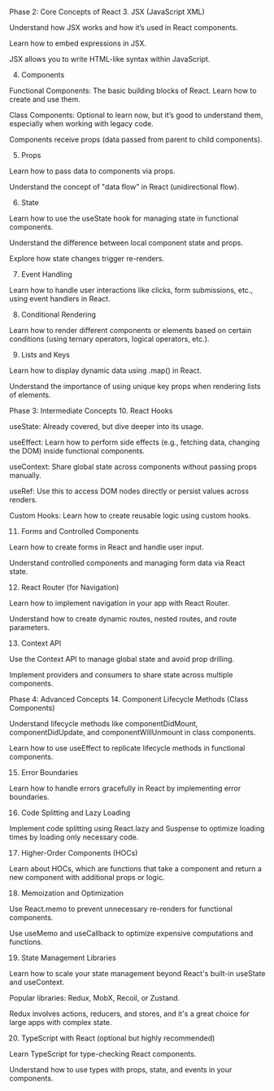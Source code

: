 Phase 2: Core Concepts of React
3. JSX (JavaScript XML)

Understand how JSX works and how it’s used in React components.

Learn how to embed expressions in JSX.

JSX allows you to write HTML-like syntax within JavaScript.

4. Components

Functional Components: The basic building blocks of React. Learn how to create and use them.

Class Components: Optional to learn now, but it’s good to understand them, especially when working with legacy code.

Components receive props (data passed from parent to child components).

5. Props

Learn how to pass data to components via props.

Understand the concept of "data flow" in React (unidirectional flow).

6. State

Learn how to use the useState hook for managing state in functional components.

Understand the difference between local component state and props.

Explore how state changes trigger re-renders.

7. Event Handling

Learn how to handle user interactions like clicks, form submissions, etc., using event handlers in React.

8. Conditional Rendering

Learn how to render different components or elements based on certain conditions (using ternary operators, logical operators, etc.).

9. Lists and Keys

Learn how to display dynamic data using .map() in React.

Understand the importance of using unique key props when rendering lists of elements.

Phase 3: Intermediate Concepts
10. React Hooks

useState: Already covered, but dive deeper into its usage.

useEffect: Learn how to perform side effects (e.g., fetching data, changing the DOM) inside functional components.

useContext: Share global state across components without passing props manually.

useRef: Use this to access DOM nodes directly or persist values across renders.

Custom Hooks: Learn how to create reusable logic using custom hooks.

11. Forms and Controlled Components

Learn how to create forms in React and handle user input.

Understand controlled components and managing form data via React state.

12. React Router (for Navigation)

Learn how to implement navigation in your app with React Router.

Understand how to create dynamic routes, nested routes, and route parameters.

13. Context API

Use the Context API to manage global state and avoid prop drilling.

Implement providers and consumers to share state across multiple components.

Phase 4: Advanced Concepts
14. Component Lifecycle Methods (Class Components)

Understand lifecycle methods like componentDidMount, componentDidUpdate, and componentWillUnmount in class components.

Learn how to use useEffect to replicate lifecycle methods in functional components.

15. Error Boundaries

Learn how to handle errors gracefully in React by implementing error boundaries.

16. Code Splitting and Lazy Loading

Implement code splitting using React.lazy and Suspense to optimize loading times by loading only necessary code.

17. Higher-Order Components (HOCs)

Learn about HOCs, which are functions that take a component and return a new component with additional props or logic.

18. Memoization and Optimization

Use React.memo to prevent unnecessary re-renders for functional components.

Use useMemo and useCallback to optimize expensive computations and functions.

19. State Management Libraries

Learn how to scale your state management beyond React's built-in useState and useContext.

Popular libraries: Redux, MobX, Recoil, or Zustand.

Redux involves actions, reducers, and stores, and it's a great choice for large apps with complex state.

20. TypeScript with React (optional but highly recommended)

Learn TypeScript for type-checking React components.

Understand how to use types with props, state, and events in your components.